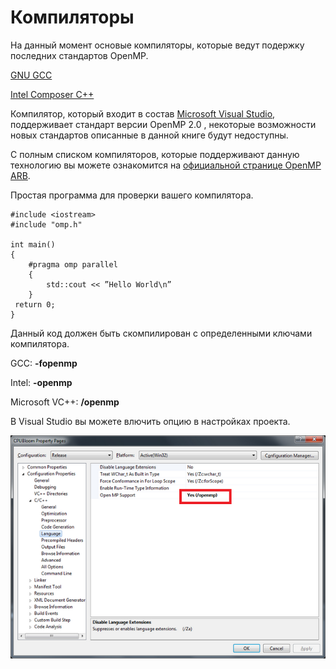 # Компиляторы

На данный момент основые компиляторы, которые ведут подержку последних стандартов OpenMP.

[GNU GCC](https://ru.wikipedia.org/wiki/GNU_Compiler_Collection)

[Intel Composer C++](https://ru.wikipedia.org/wiki/Intel_Parallel_Composer)

Компилятор, который входит в состав [Microsoft Visual Studio](https://ru.wikipedia.org/wiki/Visual_Studio), поддерживает стандарт версии OpenMP 2.0 , некоторые возможности новых стандартов описанные в данной книге будут недоступны. 


С полным списком компиляторов, которые поддерживают данную технологию вы можете ознакомится на [официальной странице OpenMP ARB](http://openmp.org/wp/openmp-compilers/). 


Простая программа для проверки вашего компилятора.


```
#include <iostream>
#include "omp.h"

int main()
{
    #pragma omp parallel
    {
        std::cout << ”Hello World\n”
    }
 return 0;
}

```
Данный код должен быть скомпилирован с определенными ключами компилятора.

GCC:	**-fopenmp**	

Intel:	**-openmp**

Microsoft VC++:  **/openmp**

В Visual Studio вы можете влючить опцию в настройках проекта. 

![](glava1/OpenMPSetting.png)